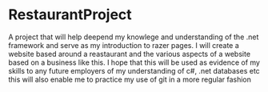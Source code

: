 # RestaurantProject
A project that will help deepend my knowlege and understanding of the .net framework and serve as my introduction to razer pages. I will create a website based around a reastaurant and the various aspects of a website based on a business like this. I hope that this will be used as evidence of my skills to any future employers of my understanding of c#, .net databases etc this will also enable me to practice my use of git in a more regular fashion 
